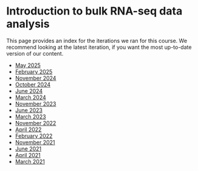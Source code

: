 # Introduction to bulk RNA-seq data analysis 

This page provides an index for the iterations we ran for this course. 
We recommend looking at the latest iteration, if you want the most up-to-date version of our content.

- [May 2025](https://bioinformatics-core-shared-training.github.io/Bulk_RNAseq_Course_May2025/)
- [February 2025](https://bioinformatics-core-shared-training.github.io/Bulk_RNAseq_Course_Feb25/)
- [November 2024](https://bioinformatics-core-shared-training.github.io/Bulk_RNAseq_Course_Nov24/)
- [October 2024](https://bioinformatics-core-shared-training.github.io/Bulk_RNASeq_Course_Sept24/)
- [June 2024](https://bioinformatics-core-shared-training.github.io/Bulk_RNAseq_Course_June24/)
- [March 2024](https://bioinformatics-core-shared-training.github.io/Bulk_RNAseq_Course_March24/)
- [November 2023](https://bioinformatics-core-shared-training.github.io/Bulk_RNAseq_Course_Nov23/)
- [June 2023](https://bioinformatics-core-shared-training.github.io/Bulk_RNAseq_Course_June23/)
- [March 2023](https://bioinformatics-core-shared-training.github.io/Bulk_RNASeq_Course_March23/)
- [November 2022](https://bioinformatics-core-shared-training.github.io/Bulk_RNAseq_Course_Nov22/)
- [April 2022](https://bioinformatics-core-shared-training.github.io/Bulk_RNAseq_Course_Apr22/)
- [February 2022](https://bioinformatics-core-shared-training.github.io/Bulk_RNASeq_Course_Feb22/)
- [November 2021](https://bioinformatics-core-shared-training.github.io/Bulk_RNASeq_Course_Nov21/)
- [June 2021](https://bioinformatics-core-shared-training.github.io/Bulk_RNAseq_Course_2021_June/)
- [April 2021](https://bioinformatics-core-shared-training.github.io/Bulk_RNAseq_Course_2021_April/)
- [March 2021](https://bioinformatics-core-shared-training.github.io/Bulk_RNAseq_Course_2021/)
